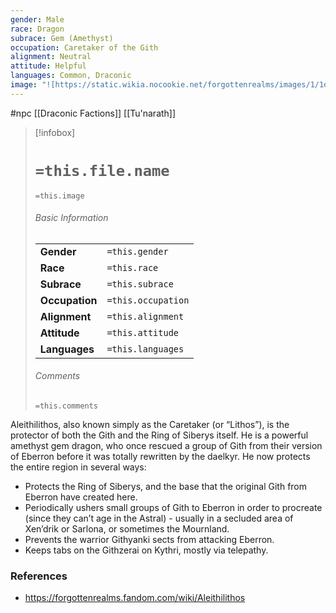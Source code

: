 ```yaml
---
gender: Male
race: Dragon
subrace: Gem (Amethyst)
occupation: Caretaker of the Gith
alignment: Neutral
attitude: Helpful
languages: Common, Draconic
image: "![https://static.wikia.nocookie.net/forgottenrealms/images/1/1d/Amethyst_dragon_5e.jpg|300](https://static.wikia.nocookie.net/forgottenrealms/images/1/1d/Amethyst_dragon_5e.jpg)"
---
```

 #npc [[Draconic Factions]] [[Tu'narath]]

> [!infobox]
> # `=this.file.name`
> `=this.image`
> ###### Basic Information
> |  |  |
> | ---- | ---- |
> | **Gender** | `=this.gender` |
> | **Race** | `=this.race` |
> | **Subrace** | `=this.subrace` |
> | **Occupation** | `=this.occupation` |
> | **Alignment** | `=this.alignment` |
> | **Attitude** | `=this.attitude` |
> | **Languages** | `=this.languages` |
> ###### Comments
> `=this.comments`

Aleithilithos, also known simply as the Caretaker (or “Lithos”), is the protector of both the Gith and the Ring of Siberys itself. He is a powerful amethyst gem dragon, who once rescued a group of Gith from their version of Eberron before it was totally rewritten by the daelkyr. He now protects the entire region in several ways:
- Protects the Ring of Siberys, and the base that the original Gith from Eberron have created here.
- Periodically ushers small groups of Gith to Eberron in order to procreate (since they can’t age in the Astral) - usually in a secluded area of Xen’drik or Sarlona, or sometimes the Mournland.
- Prevents the warrior Githyanki sects from attacking Eberron.
- Keeps tabs on the Githzerai on Kythri, mostly via telepathy.

### References

* https://forgottenrealms.fandom.com/wiki/Aleithilithos
